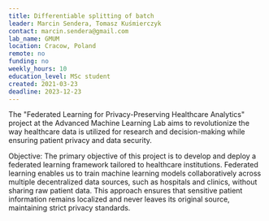 ```yaml
---
title: Differentiable splitting of batch
leader: Marcin Sendera, Tomasz Kuśmierczyk
contact: marcin.sendera@gmail.com
lab_name: GMUM
location: Cracow, Poland
remote: no
funding: no
weekly_hours: 10
education_level: MSc student
created: 2021-03-23
deadline: 2023-12-23
---
```


The "Federated Learning for Privacy-Preserving Healthcare Analytics" project at the Advanced Machine Learning Lab aims
to revolutionize the way healthcare data is utilized for research and decision-making while ensuring patient privacy and
data security.

Objective:
The primary objective of this project is to develop and deploy a federated learning framework tailored to healthcare
institutions. Federated learning enables us to train machine learning models collaboratively across multiple
decentralized data sources, such as hospitals and clinics, without sharing raw patient data. This approach ensures that
sensitive patient information remains localized and never leaves its original source, maintaining strict privacy
standards.